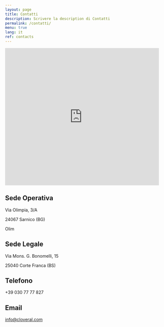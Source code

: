 ```yaml
---
layout: page
title: Contatti
description: Scrivere la description di Contatti
permalink: /contatti/
menu: true
lang: it
ref: contacts
---
```

<div class="mappa">
		<iframe src="https://maps.google.com/maps?q=Via%20Olimpia%203%2FA%2024067%20Sarnico%20BG&t=&z=13&ie=UTF8&iwloc=&output=embed" width="100%" height="450" frameborder="0" style="border:0" allowfullscreen></iframe>
</div>


<div class="sedi">
	<div class="wrap section">
		<div class="grid">
			<div class="half">
				<h2 class="titolo-sede-operativa">Sede Operativa</h2>
				<p>Via Olimpia, 3/A</p>
				<p>24067 Sarnico (BG)</p>Olim
			</div>
			<div class="half">
				<h2 class="titolo-sede-legale">Sede Legale</h2>
				<p>Via Mons. G. Bonomelli, 15</p>
				<p>25040 Corte Franca (BS)</p>
			</div>
		</div>
	</div>
</div>

<div class="sedi">
	<div class="wrap section">
		<div class="grid">
			<div class="half">
				<h2 class="titolo-sede-operativa">Telefono</h2>
				<p>+39 030 77 77 827</p>
			</div>
			<div class="half">
				<h2 class="titolo-sede-legale">Email</h2>
				<p><a href="mailto:info@cloveral.com">info@cloveral.com</a></p>
			</div>
		</div>
	</div>
</div>